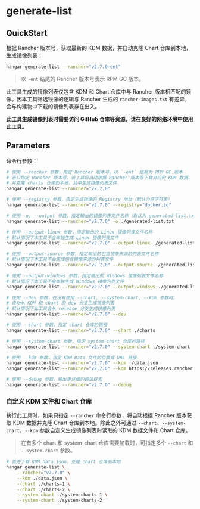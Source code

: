 # generate-list

## QuickStart

根据 Rancher 版本号，获取最新的 KDM 数据，并自动克隆 Chart 仓库到本地，生成镜像列表：

```sh
hangar generate-list --rancher="v2.7.0-ent"
```

> 以 `-ent` 结尾的 Rancher 版本号表示 RPM GC 版本。

此工具生成的镜像列表仅包含 KDM 和 Chart 仓库中与 Rancher 版本相匹配的镜像。因本工具筛选镜像的逻辑与
Rancher 生成的 `rancher-images.txt` 有差异，会与构建物中下载的镜像列表存在出入。

**此工具生成镜像列表时需要访问 GitHub 仓库等资源，请在良好的网络环境中使用此工具。**

## Parameters

命令行参数：

```sh
# 使用 --rancher 参数，指定 Rancher 版本号，以 `-ent` 结尾为 RPM GC 版本
# 若只指定 Rancher 版本号，该工具将自动根据 Rancher 版本号下载对应的 KDM 数据，
# 并克隆 charts 仓库到本地，从中生成镜像列表文件
hangar generate-list --rancher="v2.7.0"

# 使用 --registry 参数，指定生成镜像的 Registry 地址（默认为空字符串）
hangar generate-list --rancher="v2.7.0" --registry="docker.io"

# 使用 -o, --output 参数，指定输出的镜像列表文件名称（默认为 generated-list.txt）
hangar generate-list --rancher="v2.7.0" -o ./generated-list.txt

# 使用 --output-linux 参数，指定输出的 Linux 镜像列表文件名称
# 默认情况下本工具不会单独生成 Linux 镜像列表文件
hangar generate-list --rancher="v2.7.0" --output-linux ./generated-list-linux.txt

# 使用 --output-source 参数，指定输出的包含镜像来源的列表文件名称
# 默认情况下本工具不会生成包含镜像来源的列表文件
hangar generate-list --rancher="v2.7.0" --output-source ./generated-list-source.txt

# 使用 --output-windows 参数，指定输出的 Windows 镜像列表文件名称
# 默认情况下本工具不会单独生成 Windows 镜像列表文件
hangar generate-list --rancher="v2.7.0" --output-windows ./generated-list-windows.txt

# 使用 --dev 参数，在没有使用 --chart, --system-chart, --kdm 参数时，
# 自动从 KDM 和 chart 的 dev 分支生成镜像列表
# 默认情况下此工具会从 release 分支生成镜像列表
hangar generate-list --rancher="v2.7.0" --dev

# 使用 --chart 参数，指定 chart 仓库的路径
hangar generate-list --rancher="v2.7.0" --chart ./charts

# 使用 --system-chart 参数，指定 system-chart 仓库的路径
hangar generate-list --rancher="v2.7.0" --system-chart ./system-chart

# 使用 --kdm 参数，指定 KDM Data 文件的位置或 URL 链接
hangar generate-list --rancher="v2.7.0" --kdm ./data.json
hangar generate-list --rancher="v2.7.0" --kdm https://releases.rancher.com/kontainer-driver-metadata/release-v2.7/data.json

# 使用 --debug 参数，输出更详细的调试日志
hangar generate-list --rancher="v2.7.0" --debug
```

### 自定义 KDM 文件和 Chart 仓库

执行此工具时，如果只指定 `--rancher` 命令行参数，将自动根据 Rancher 版本获取 KDM 数据并克隆 Chart 仓库到本地。除此之外可通过 `--chart`、`--system-chart`、`--kdm` 参数自定义生成镜像列表时读取的 KDM 数据文件和 Chart 仓库。

> 在有多个 chart 和 system-chart 仓库需要加载时，可指定多个 `--chart` 和 `--system-chart` 参数。

```sh
# 首先下载 KDM data.json，克隆 chart 仓库到本地
hangar generate-list \
    --rancher="v2.7.0" \
    --kdm ./data.json \
    --chart ./charts-1 \
    --chart ./charts-2 \
    --system-chart ./system-charts-1 \
    --system-chart ./system-charts-2
```
